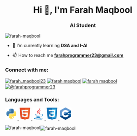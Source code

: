 <h1 align="center">Hi 👋, I'm Farah Maqbool</h1>
<h3 align="center">AI Student</h3>
<img="right" alt="coding" width="400" src="https://www.sciencenews.org/article/chatgpt-ai-artificial-intelligence-education-cheating-accuracy
">
<p align="left"> <img src="https://komarev.com/ghpvc/?username=farah-maqbool&label=Profile%20views&color=0e75b6&style=flat" alt="farah-maqbool" /> </p>

- 🌱 I’m currently learning **DSA and I-AI**

- 📫 How to reach me **farahprogrammer23@gmail.com**

<h3 align="left">Connect with me:</h3>
<p align="left">
<a href="https://twitter.com/farah_maqbool23" target="blank"><img align="center" src="https://raw.githubusercontent.com/rahuldkjain/github-profile-readme-generator/master/src/images/icons/Social/twitter.svg" alt="farah_maqbool23" height="30" width="40" /></a>
<a href="https://linkedin.com/in/farah maqbool" target="blank"><img align="center" src="https://raw.githubusercontent.com/rahuldkjain/github-profile-readme-generator/master/src/images/icons/Social/linked-in-alt.svg" alt="farah maqbool" height="30" width="40" /></a>
<a href="https://fb.com/farah maqbool" target="blank"><img align="center" src="https://raw.githubusercontent.com/rahuldkjain/github-profile-readme-generator/master/src/images/icons/Social/facebook.svg" alt="farah maqbool" height="30" width="40" /></a>
<a href="https://medium.com/@farahprogrammer23" target="blank"><img align="center" src="https://raw.githubusercontent.com/rahuldkjain/github-profile-readme-generator/master/src/images/icons/Social/medium.svg" alt="@farahprogrammer23" height="30" width="40" /></a>
</p>

<h3 align="left">Languages and Tools:</h3>
<p align="left">
    <a href="https://www.python.org" target="_blank" rel="noreferrer">
    <img src="https://raw.githubusercontent.com/devicons/devicon/master/icons/python/python-original.svg" alt="Python" width="40" height="40"/>
</a>
<a href="https://www.w3.org/html/" target="_blank" rel="noreferrer">
    <img src="https://raw.githubusercontent.com/devicons/devicon/master/icons/html5/html5-original.svg" alt="HTML5" width="40" height="40"/>
</a>
<a href="https://www.java.com" target="_blank" rel="noreferrer">
    <img src="https://raw.githubusercontent.com/devicons/devicon/master/icons/java/java-original.svg" alt="Java" width="40" height="40"/>
</a>
<a href="https://www.w3.org/Style/CSS/" target="_blank" rel="noreferrer">
    <img src="https://raw.githubusercontent.com/devicons/devicon/master/icons/css3/css3-original.svg" alt="CSS3" width="40" height="40"/>
</a>
<a href="https://isocpp.org/" target="_blank" rel="noreferrer">
    <img src="https://raw.githubusercontent.com/devicons/devicon/master/icons/cplusplus/cplusplus-original.svg" alt="C++" width="40" height="40"/>
</a>

</p>

<p><img align="left" src="https://github-readme-stats.vercel.app/api/top-langs?username=farah-maqbool&show_icons=true&locale=en&layout=compact" alt="farah-maqbool" /></p> 


<p><img align="center" src="https://github-readme-streak-stats.herokuapp.com/?user=farah-maqbool&" alt="farah-maqbool" /></p>



